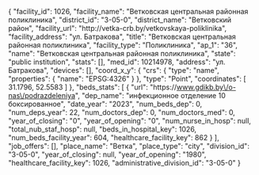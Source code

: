 {
    "facility_id": 1026,
    "facility_name": "Ветковская центральная районная поликлиника",
    "district_id": "3-05-0",
    "district_name": "Ветковский район",
    "facility_url": "http:\/\/vetka-crb.by\/vetkovskaya-poliklinika",
    "facility_address": "ул. Батракова",
    "title": "Ветковская центральная районная поликлиника",
    "facility_type": "Поликлиника",
    "ap_1": "36",
    "name": "Ветковская центральная районная поликлиника",
    "state": "public institution",
    "stats": [],
    "med_id": 10214978,
    "address": "ул. Батракова",
    "devices": [],
    "coord_x_y": {
        "crs": {
            "type": "name",
            "properties": {
                "name": "EPSG:4326"
            }
        },
        "type": "Point",
        "coordinates": [
            31.1796,
            52.5583
        ]
    },
    "beds_stats": [
        {
            "url": "https:\/\/www.gdikb.by\/o-nas\/podrazdeleniya",
            "dep_name": "инфекционное отделение 10 боксированное",
            "date_year": "2023",
            "num_beds_dep": 0,
            "num_deps_year": 22,
            "num_doctors_dep": 0,
            "num_doctors_med": 0,
            "year_of_closing": "0",
            "year_of_opening": "0",
            "num_nurse_in_hosp": null,
            "total_nub_staf_hosp": null,
            "beds_in_hospital_key": 1026,
            "num_beds_facility_year": 604,
            "healthcare_facility_key": 862
        }
    ],
    "job_offers": [],
    "place_name": "Ветка",
    "place_type": "city",
    "division_id": "3-05-0",
    "year_of_closing": null,
    "year_of_opening": "1980",
    "healthcare_facility_key": 1026,
    "administrative_division_id": "3-05-0"
}